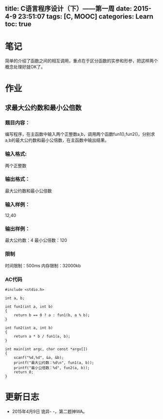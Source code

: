 title: C语言程序设计（下）——第一周
date: 2015-4-9 23:51:07
tags: [C, MOOC]
categories: Learn
toc: true
---
# 笔记
简单的介绍了函数之间的相互调用，重点在于区分函数的实参和形参，把这样两个概念处理好就OK了。

<!-- more -->

# 作业
## 求最大公约数和最小公倍数
### 题目内容：
编写程序，在主函数中输入两个正整数a,b，调用两个函数fun1(),fun2()，分别求a,b的最大公约数和最小公倍数，在主函数中输出结果。

### 输入格式:
两个正整数

### 输出格式：
最大公约数和最小公倍数

### 输入样例：
12,40

### 输出样例：
最大公约数：4
最小公倍数：120

### 限制
时间限制：500ms
内存限制：32000kb

### AC代码
```
#include <stdio.h>

int a, b;

int fun1(int a, int b)
{
	return b == 0 ? a : fun1(b, a % b);
}

int fun2(int a, int b)
{
	return a * b / fun1(a, b);
}

int main(int argc, char const *argv[])
{
	scanf("%d,%d", &a, &b);
	printf("最大公约数：%d\n", fun1(a, b));
	printf("最小公倍数：%d", fun2(a, b));
	return 0;
}
```

# 更新日志
- 2015年4月9日 诡异- -，第二题神WA。